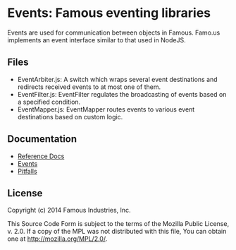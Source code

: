 Events: Famous eventing libraries
=================================

Events are used for communication between objects in Famous.  Famo.us implements
an event interface similar to that used in NodeJS.


## Files

- EventArbiter.js: A switch which wraps several event destinations and redirects
  received events to at most one of them.
- EventFilter.js: EventFilter regulates the broadcasting of events based on a
  specified condition.
- EventMapper.js: EventMapper routes events to various event destinations based
  on custom logic.


## Documentation

- [Reference Docs][reference-documentation]
- [Events][events]
- [Pitfalls][pitfalls]


## License

Copyright (c) 2014 Famous Industries, Inc.

This Source Code Form is subject to the terms of the Mozilla Public License,
v. 2.0. If a copy of the MPL was not distributed with this file, You can obtain
one at http://mozilla.org/MPL/2.0/.


[reference-documentation]: http://famo.us/docs
[events]: http://famo.us/guides/dev/events.html
[pitfalls]: http://famo.us/guides/dev/pitfalls.html

